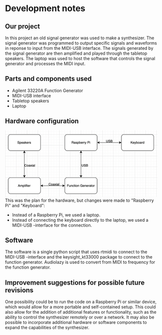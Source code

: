 # Development notes


## Our project

In this project an old signal generator was used to make a synthesizer. The signal generator was programmed to output specific signals and waveforms in reponse to input from the MIDI-USB interface. The signals generated by the signal generator are then amplified and played through the tabletop speakers. The laptop was used to host the software that controls the signal generator and processes the MIDI input.

## Parts and components used

* Agilent 33220A Function Generator
* MIDI-USB interface
* Tabletop speakers
* Laptop

## Hardware configuration

![Hardware diagram](./Dokumentaatiota/hardware_diagram.png "Hardware_diagram")
This was the plan for the hardware, but changes were made to "Raspberry Pi" and "Keyboard": 
* Instead of a Raspberry Pi, we used a laptop. 
* Instead of connecting the keyboard directly to the laptop, we used a MIDI-USB -interface for the connection.


## Software

The software is a single python script that uses rtmidi to connect to the MIDI-USB -interface and the keysight_kt33000 package to connect to the function generator. Audiolazy is used to convert from MIDI to frequency for the function generator.


## Improvement suggestions for possible future revisions

One possibility could be to run the code on a Raspberry Pi or similar device, which would allow for a more portable and self-contained setup. This could also allow for the addition of additional features or functionality, such as the ability to control the synthesizer remotely or over a network. It may also be possible to incorporate additional hardware or software components to expand the capabilities of the synthesizer.
